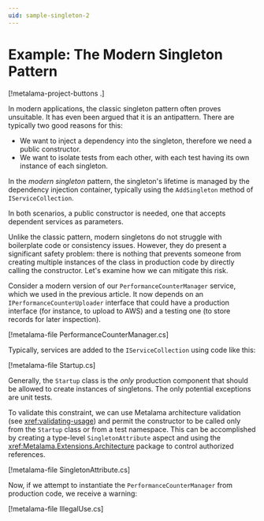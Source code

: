 ```yaml
---
uid: sample-singleton-2
---
```


# Example: The Modern Singleton Pattern

[!metalama-project-buttons .]

In modern applications, the classic singleton pattern often proves unsuitable. It has even been argued that it is an
antipattern. There are typically two good reasons for this:

* We want to inject a dependency into the singleton, therefore we need a public constructor.
* We want to isolate tests from each other, with each test having its own instance of each singleton.

In the _modern singleton_ pattern, the singleton's lifetime is managed by the dependency injection container, typically
using the `AddSingleton` method of `IServiceCollection`.

In both scenarios, a public constructor is needed, one that accepts dependent services as parameters.

Unlike the classic pattern, modern singletons do not struggle with boilerplate code or consistency issues. However, they
do present a significant safety problem: there is nothing that prevents someone from creating multiple instances of the
class in production code by directly calling the constructor. Let's examine how we can mitigate this risk.

Consider a modern version of our `PerformanceCounterManager` service, which we used in the previous article. It now
depends on an `IPerformanceCounterUploader` interface that could have a production interface (for instance, to upload to
AWS) and a testing one (to store records for later inspection).

[!metalama-file PerformanceCounterManager.cs]

Typically, services are added to the `IServiceCollection` using code like this:

[!metalama-file Startup.cs]

Generally, the `Startup` class is the _only_ production component that should be allowed to create instances of
singletons. The only potential exceptions are unit tests.

To validate this constraint, we can use Metalama architecture validation (see <xref:validating-usage>) and permit the
constructor to be called only from the `Startup` class or from a test namespace. This can be accomplished by creating a
type-level `SingletonAttribute` aspect and using the <xref:Metalama.Extensions.Architecture> package to control
authorized references.

[!metalama-file SingletonAttribute.cs]

Now, if we attempt to instantiate the `PerformanceCounterManager` from production code, we receive a warning:

[!metalama-file IllegalUse.cs]

